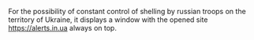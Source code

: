 For the possibility of constant control of shelling by russian troops on the territory of Ukraine,
it displays a window with the opened site https://alerts.in.ua always on top.
